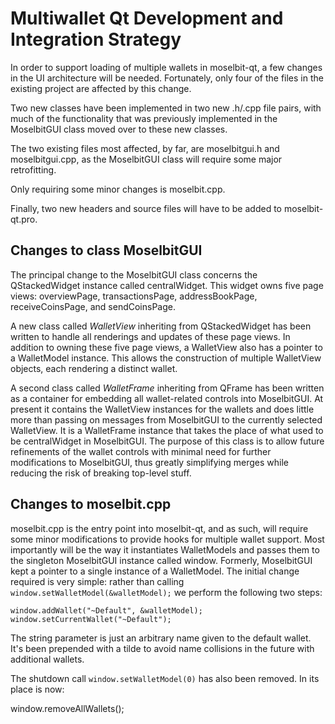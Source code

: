 Multiwallet Qt Development and Integration Strategy
===================================================

In order to support loading of multiple wallets in moselbit-qt, a few changes in the UI architecture will be needed.
Fortunately, only four of the files in the existing project are affected by this change.

Two new classes have been implemented in two new .h/.cpp file pairs, with much of the functionality that was previously
implemented in the MoselbitGUI class moved over to these new classes.

The two existing files most affected, by far, are moselbitgui.h and moselbitgui.cpp, as the MoselbitGUI class will require
some major retrofitting.

Only requiring some minor changes is moselbit.cpp.

Finally, two new headers and source files will have to be added to moselbit-qt.pro.

Changes to class MoselbitGUI
---------------------------
The principal change to the MoselbitGUI class concerns the QStackedWidget instance called centralWidget.
This widget owns five page views: overviewPage, transactionsPage, addressBookPage, receiveCoinsPage, and sendCoinsPage.

A new class called *WalletView* inheriting from QStackedWidget has been written to handle all renderings and updates of
these page views. In addition to owning these five page views, a WalletView also has a pointer to a WalletModel instance.
This allows the construction of multiple WalletView objects, each rendering a distinct wallet.

A second class called *WalletFrame* inheriting from QFrame has been written as a container for embedding all wallet-related
controls into MoselbitGUI. At present it contains the WalletView instances for the wallets and does little more than passing on messages
from MoselbitGUI to the currently selected WalletView. It is a WalletFrame instance
that takes the place of what used to be centralWidget in MoselbitGUI. The purpose of this class is to allow future
refinements of the wallet controls with minimal need for further modifications to MoselbitGUI, thus greatly simplifying
merges while reducing the risk of breaking top-level stuff.

Changes to moselbit.cpp
----------------------
moselbit.cpp is the entry point into moselbit-qt, and as such, will require some minor modifications to provide hooks for
multiple wallet support. Most importantly will be the way it instantiates WalletModels and passes them to the
singleton MoselbitGUI instance called window. Formerly, MoselbitGUI kept a pointer to a single instance of a WalletModel.
The initial change required is very simple: rather than calling `window.setWalletModel(&walletModel);` we perform the
following two steps:

	window.addWallet("~Default", &walletModel);
	window.setCurrentWallet("~Default");

The string parameter is just an arbitrary name given to the default wallet. It's been prepended with a tilde to avoid name collisions in the future with additional wallets.

The shutdown call `window.setWalletModel(0)` has also been removed. In its place is now:

window.removeAllWallets();
